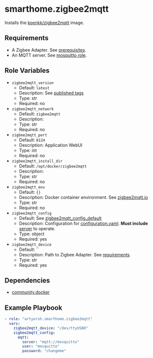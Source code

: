 # smarthome.zigbee2mqtt

Installs the [koenkk/zigbee2mqtt](https://hub.docker.com/r/koenkk/zigbee2mqtt/) image.

## Requirements

- A Zigbee Adapter. See [prerequisites](https://www.zigbee2mqtt.io/guide/getting-started/#prerequisites).
- An MQTT server. See [mosquitto role](../mosquitto/readme.md).

## Role Variables

- `zigbee2mqtt_version`
  - Default: `latest`
  - Description: See [published tags](https://hub.docker.com/r/koenkk/zigbee2mqtt/tags)
  - Type: str
  - Required: no
- `zigbee2mqtt_network`
  - Default: `zigbee2mqtt`
  - Description:
  - Type: str
  - Required: no
- `zigbee2mqtt_port`
  - Default: `8124`
  - Description: Application WebUI
  - Type: int
  - Required: no
- `zigbee2mqtt_install_dir`
  - Default: `/opt/docker/zigbee2mqtt`
  - Description:
  - Type: str
  - Required: no
- `zigbee2mqtt_env`
  - Default: `{}`
  - Description: Docker container environment. See [zigbee2mqtt.io](https://www.zigbee2mqtt.io/guide/installation/02_docker.html#running-the-container)
  - Type: str
  - Required: no
- `zigbee2mqtt_config`
  - Default: See [zigbee2mqtt_config_default](./vars/main.yml)
  - Description: Configuration for [configuration.yaml](https://www.zigbee2mqtt.io/guide/configuration/#configuration). **Must include** [server](https://www.zigbee2mqtt.io/guide/configuration/mqtt.html#server-connection) to operate.
  - Type: object
  - Required: yes
- `zigbee2mqtt_device`
  - Default: ``
  - Description: Path to Zigbee Adapter. See [requirements](#requirements).
  - Type: str
  - Required: yes

## Dependencies

- [community.docker](https://docs.ansible.com/ansible/latest/collections/community/docker/index.html)

## Example Playbook

```yaml
- role: "artyorsh.smarthome.zigbee2mqtt"
  vars:
    zigbee2mqtt_device: "/dev/ttyUSB0"
    zigbee2mqtt_config:
      mqtt:
        server: "mqtt://mosquitto"
        user: "mosquitto"
        password: "changeme"
```
